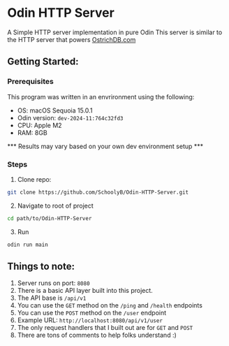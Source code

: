 # Odin HTTP Server
A Simple HTTP server implementation in pure Odin
This server is similar to the HTTP server that powers [OstrichDB.com](https://ostrichdb.com/)


## Getting Started:

### Prerequisites
This program was written in an envrironment using the following:
- OS: macOS Sequoia 15.0.1
- Odin version: `dev-2024-11:764c32fd3`
- CPU: Apple M2
- RAM: 8GB

*** Results may vary based on your own dev environment setup ***

### Steps
1. Clone repo:
```bash
git clone https://github.com/SchoolyB/Odin-HTTP-Server.git
```

2. Navigate to root of project
```bash
cd path/to/Odin-HTTP-Server
```

3. Run
```bash
odin run main
```

## Things to note:

1. Server runs on port: `8080`
2. There is a basic API layer built into this project.
3. The API base is `/api/v1`
4. You can use the `GET` method on the `/ping` and `/health` endpoints
5. You can use the `POST` method on the `/user` endpoint
6. Example URL: `http://localhost:8080/api/v1/user`
7. The only request handlers that I built out are for `GET` and `POST`
8. There are tons of comments to help folks understand :)


